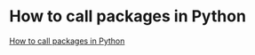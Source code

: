# How to call packages in Python
[How to call packages in Python](https://aiwithcloud.com/2022/09/15/how_to_call_packages_in_python/)